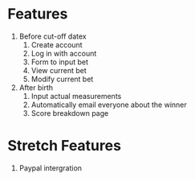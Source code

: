 Features
======
1. Before cut-off datex
   1. Create account
   2. Log in with account
   3. Form to input bet
   4. View current bet
   5. Modify current bet
2. After birth
   1. Input actual measurements
   2. Automatically email everyone about the winner
   3. Score breakdown page

Stretch Features
======
1. Paypal intergration
